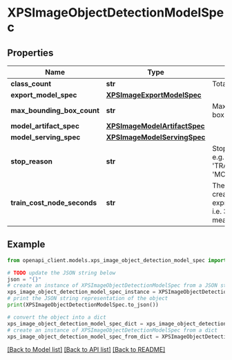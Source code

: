 # XPSImageObjectDetectionModelSpec


## Properties

Name | Type | Description | Notes
------------ | ------------- | ------------- | -------------
**class_count** | **str** | Total number of classes. | [optional] 
**export_model_spec** | [**XPSImageExportModelSpec**](XPSImageExportModelSpec.md) |  | [optional] 
**max_bounding_box_count** | **str** | Max number of bounding box. | [optional] 
**model_artifact_spec** | [**XPSImageModelArtifactSpec**](XPSImageModelArtifactSpec.md) |  | [optional] 
**model_serving_spec** | [**XPSImageModelServingSpec**](XPSImageModelServingSpec.md) |  | [optional] 
**stop_reason** | **str** | Stop reason for training job, e.g. &#39;TRAIN_BUDGET_REACHED&#39;, &#39;MODEL_CONVERGED&#39;. | [optional] 
**train_cost_node_seconds** | **str** | The actual train cost of creating this model, expressed in node seconds, i.e. 3,600 value in this field means 1 node hour. | [optional] 

## Example

```python
from openapi_client.models.xps_image_object_detection_model_spec import XPSImageObjectDetectionModelSpec

# TODO update the JSON string below
json = "{}"
# create an instance of XPSImageObjectDetectionModelSpec from a JSON string
xps_image_object_detection_model_spec_instance = XPSImageObjectDetectionModelSpec.from_json(json)
# print the JSON string representation of the object
print(XPSImageObjectDetectionModelSpec.to_json())

# convert the object into a dict
xps_image_object_detection_model_spec_dict = xps_image_object_detection_model_spec_instance.to_dict()
# create an instance of XPSImageObjectDetectionModelSpec from a dict
xps_image_object_detection_model_spec_from_dict = XPSImageObjectDetectionModelSpec.from_dict(xps_image_object_detection_model_spec_dict)
```
[[Back to Model list]](../README.md#documentation-for-models) [[Back to API list]](../README.md#documentation-for-api-endpoints) [[Back to README]](../README.md)


